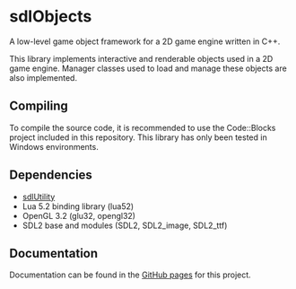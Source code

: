 # sdlObjects

A low-level game object framework for a 2D game engine written in C++. 

This library implements interactive and renderable objects used in a 2D game engine. Manager classes used to load and manage these objects are also implemented.

## Compiling
To compile the source code, it is recommended to use the Code::Blocks project included in this repository. This library has only been tested in Windows environments. 

## Dependencies
- [sdlUtility](https://github.com/antSDL2/sdlUtility)
- Lua 5.2 binding library (lua52)
- OpenGL 3.2 (glu32, opengl32)
- SDL2 base and modules (SDL2, SDL2_image, SDL2_ttf)

## Documentation
Documentation can be found in the [GitHub pages](https://antSDL2.github.io/sdlObjects/) for this project.
